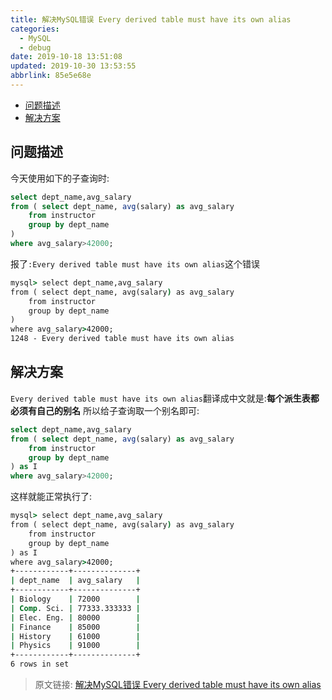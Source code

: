 ```yaml
---
title: 解决MySQL错误 Every derived table must have its own alias
categories: 
  - MySQL
  - debug
date: 2019-10-18 13:51:08
updated: 2019-10-30 13:53:55
abbrlink: 85e5e68e
---
```

- [问题描述](/blog/html/85e5e68e/#问题描述)
- [解决方案](/blog/html/85e5e68e/#解决方案)

<!--more-->
<script src="https://cdn.bootcss.com/jquery/3.4.0/jquery.slim.min.js"></script>
<script>$(document).ready(function () {$(".post-body > ul:nth-child(1)").hide();});</script>

<!--end-->
## 问题描述 ##
今天使用如下的子查询时:
```sql
select dept_name,avg_salary
from ( select dept_name, avg(salary) as avg_salary
    from instructor 
    group by dept_name
)
where avg_salary>42000;
```
报了`:Every derived table must have its own alias`这个错误
```cmd
mysql> select dept_name,avg_salary
from ( select dept_name, avg(salary) as avg_salary
    from instructor 
    group by dept_name
)
where avg_salary>42000;
1248 - Every derived table must have its own alias
```
## 解决方案 ##
`Every derived table must have its own alias`翻译成中文就是:**每个派生表都必须有自己的别名**
所以给子查询取一个别名即可:
```sql
select dept_name,avg_salary
from ( select dept_name, avg(salary) as avg_salary
    from instructor 
    group by dept_name
) as I
where avg_salary>42000;
```
这样就能正常执行了:
```cmd
mysql> select dept_name,avg_salary
from ( select dept_name, avg(salary) as avg_salary
    from instructor 
    group by dept_name
) as I
where avg_salary>42000;
+------------+--------------+
| dept_name  | avg_salary   |
+------------+--------------+
| Biology    | 72000        |
| Comp. Sci. | 77333.333333 |
| Elec. Eng. | 80000        |
| Finance    | 85000        |
| History    | 61000        |
| Physics    | 91000        |
+------------+--------------+
6 rows in set
```

>原文链接: [解决MySQL错误 Every derived table must have its own alias](https://lanlan2017.github.io/blog/85e5e68e/)
